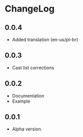 # ChangeLog

## 0.0.4

- Added translation (en-us/pt-br)

## 0.0.3

- Cast list corrections

## 0.0.2

- Documentation
- Example

## 0.0.1

- Alpha version.

